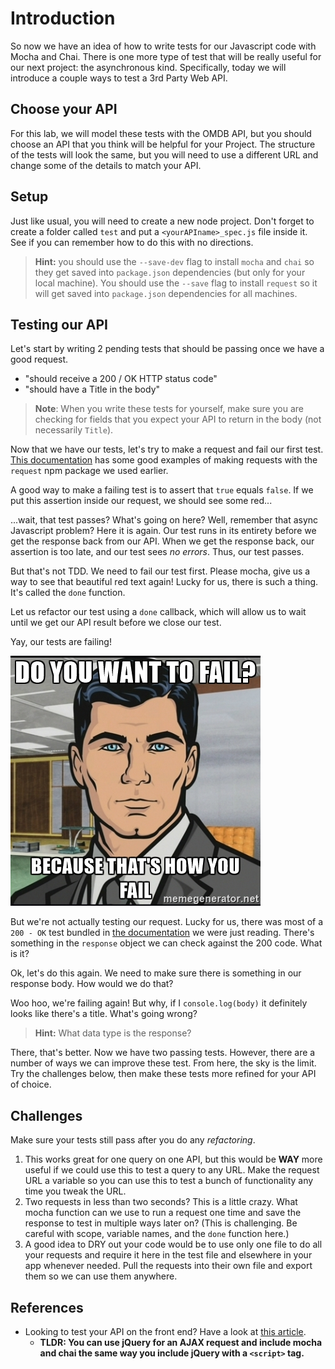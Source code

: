 # Introduction

So now we have an idea of how to write tests for our Javascript code with Mocha and Chai.  There is one more type of test that will be really useful for our next project: the asynchronous kind.  Specifically, today we will introduce a couple ways to test a 3rd Party Web API.

## Choose your API

For this lab, we will model these tests with the OMDB API, but you should choose an API that you think will be helpful for your Project.  The structure of the tests will look the same, but you will need to use a different URL and change some of the details to match your API.

## Setup

Just like usual, you will need to create a new node project.  Don't forget to create a folder called `test` and put a `<yourAPIname>_spec.js` file inside it.  See if you can remember how to do this with no directions.

> **Hint:** you should use the `--save-dev` flag to install `mocha` and `chai` so they get saved into `package.json` dependencies (but only for your local machine).   You should use the `--save` flag to install `request` so it will get saved into `package.json` dependencies for all machines.

<!--

Then instructor runs this:

1. mkdir
2. npm init -y
3. npm install --save-dev mocha chai
4. mkdir test
5. touch omdb_spec.js

-->

## Testing our API

Let's start by writing 2 pending tests that should be passing once we have a good request.

- "should receive a 200 / OK HTTP status code"
- "should have a Title in the body"

> **Note**: When you write these tests for yourself, make sure you are checking for fields that you expect your API to return in the body (not necessarily `Title`).


<!--
var expect = require('chai').expect;
var request = require('request');

describe("OMDB", function() {
	it("should return 200 - OK");
	it("should have a Title in the body");
});
-->

Now that we have our tests, let's try to make a request and fail our first test.  [This documentation](https://www.npmjs.com/package/request) has some good examples of making requests with the `request` npm package we used earlier.

A good way to make a failing test is to assert that `true` equals `false`.  If we put this assertion inside our request, we should see some red...

<!--
describe("OMDB", function() {
	it("should return 200 - OK", function() {
		request('http://www.omdbapi.com/?t=frozen', function (error, response, body) {
		  expect(true).to.eq(false);
		});
	});

	it("should have a Title in the body");
});
-->

...wait, that test passes?  What's going on here?  Well, remember that async Javascript problem?  Here it is again.  Our test runs in its entirety before we get the response back from our API.  When we get the response back, our assertion is too late, and our test sees *no errors*.  Thus, our test passes.

But that's not TDD.  We need to fail our test first.  Please mocha, give us a way to see that beautiful red text again!  Lucky for us, there is such a thing.  It's called the `done` function.

Let us refactor our test using a `done` callback, which will allow us to wait until we get our API result before we close our test.

<!--
describe("OMDB", function() {
	it("should return 200 - OK", function(done) {
		request('http://www.omdbapi.com/?t=frozen', function (error, response, body) {
		  expect(true).to.eq(false);
		  done();
		});
	});

	it("should have a Title in the body");
});
-->

Yay, our tests are failing!

![](archerFail.jpg)

But we're not actually testing our request.  Lucky for us, there was most of a `200 - OK` test bundled in [the documentation](https://www.npmjs.com/package/request) we were just reading.  There's something in the `response` object we can check against the 200 code.  What is it?

<!--
describe("OMDB", function() {
	it("should return 200 - OK", function(done) {
		request('http://www.omdbapi.com/?t=frozen', function (error, response, body) {
		  expect(response.statusCode).to.eq(200);
		  done();
		});
	});

	it("should have a Title in the body");
});
-->

Ok, let's do this again.  We need to make sure there is something in our response body.  How would we do that?

<!--
	it("should have a Title in the body", function(done) {
		request('http://www.omdbapi.com/?t=frozen', function (error, response, body) {
		  expect(body.Title).to.not.be.empty;
		  done();
		});
	});
-->

Woo hoo, we're failing again!  But why, if I `console.log(body)` it definitely looks like there's a title.  What's going wrong?

> **Hint:** What data type is the response?

<!--
	it("should have a Title in the body", function(done) {
		request('http://www.omdbapi.com/?t=frozen', function (error, response, body) {
		  if (typeof(body) == "string") {
		  	body = JSON.parse(body);
		  }
		  expect(body.Title).to.not.be.empty;
		  done();
		});
	});
-->

There, that's better.  Now we have two passing tests.  However, there are a number of ways we can improve these test.  From here, the sky is the limit.  Try the challenges below, then make these tests more refined for your API of choice.

## Challenges

Make sure your tests still pass after you do any *refactoring*.

1. This works great for one query on one API, but this would be **WAY** more useful if we could use this to test a query to any URL.  Make the request URL a variable so you can use this to test a bunch of functionality any time you tweak the URL.
2. Two requests in less than two seconds?  This is a little crazy.  What mocha function can we use to run a request one time and save the response to test in multiple ways later on?  (This is challenging.  Be careful with scope, variable names, and the `done` function here.)
3. A good idea to DRY out your code would be to use only one file to do all your requests and require it here in the test file and elsewhere in your app whenever needed.  Pull the requests into their own file and export them so we can use them anywhere.

## References

- Looking to test your API on the front end?  Have a look at [this article](https://nicolas.perriault.net/code/2013/testing-frontend-javascript-code-using-mocha-chai-and-sinon/).
  - **TLDR: You can use jQuery for an AJAX request and include mocha and chai the same way you include jQuery with a `<script>` tag.**
